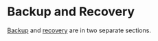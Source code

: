 # Backup and Recovery

[Backup](backup.md) and [recovery](recovery.md) are in two separate sections.
